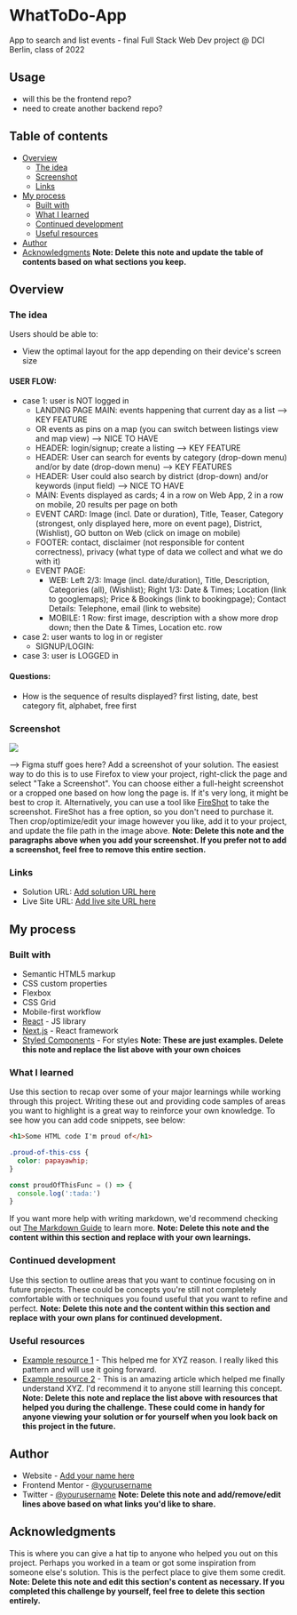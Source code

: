 # WhatToDo-App
App to search and list events - final Full Stack Web Dev project @ DCI Berlin, class of 2022

## Usage
  - will this be the frontend repo?
  - need to create another backend repo?

## Table of contents
- [Overview](#overview)
  - [The idea](#the-idea)
  - [Screenshot](#screenshot)
  - [Links](#links)
- [My process](#my-process)
  - [Built with](#built-with)
  - [What I learned](#what-i-learned)
  - [Continued development](#continued-development)
  - [Useful resources](#useful-resources)
- [Author](#author)
- [Acknowledgments](#acknowledgments)
**Note: Delete this note and update the table of contents based on what sections you keep.**

## Overview
### The idea

Users should be able to:
- View the optimal layout for the app depending on their device's screen size

#### USER FLOW: 
- case 1: user is NOT logged in
  - LANDING PAGE MAIN: events happening that current day as a list --> KEY FEATURE
  - OR events as pins on a map (you can switch between listings view and map view) --> NICE TO HAVE
  - HEADER: login/signup; create a listing --> KEY FEATURE
  - HEADER: User can search for events by category (drop-down menu) and/or by date (drop-down menu) --> KEY FEATURES
  - HEADER: User could also search by district (drop-down) and/or keywords (input field) --> NICE TO HAVE
  - MAIN: Events displayed as cards; 4 in a row on Web App, 2 in a row on mobile, 20 results per page on both
  - EVENT CARD: Image (incl. Date or duration), Title, Teaser, Category (strongest, only displayed here, more on event page), District, (Wishlist), GO button on Web (click on image on mobile)
  - FOOTER: contact, disclaimer (not responsible for content correctness), privacy (what type of data we collect and what we do with it)
  - EVENT PAGE: 
    - WEB: Left 2/3: Image (incl. date/duration), Title, Description, Categories (all), (Wishlist); Right 1/3: Date & Times; Location (link to googlemaps); Price & Bookings (link to bookingpage); Contact Details: Telephone, email (link to website)
    - MOBILE: 1 Row: first image, description with a show more drop down; then the Date & Times, Location etc. row 
- case 2: user wants to log in or register
  - SIGNUP/LOGIN: 
- case 3: user is LOGGED in

#### Questions: 
- How is the sequence of results displayed? first listing, date, best category fit, alphabet, free first


### Screenshot
![](./screenshot.jpg)

--> Figma stuff goes here?
Add a screenshot of your solution. The easiest way to do this is to use Firefox to view your project, right-click the page and select "Take a Screenshot". You can choose either a full-height screenshot or a cropped one based on how long the page is. If it's very long, it might be best to crop it.
Alternatively, you can use a tool like [FireShot](https://getfireshot.com/) to take the screenshot. FireShot has a free option, so you don't need to purchase it.
Then crop/optimize/edit your image however you like, add it to your project, and update the file path in the image above.
**Note: Delete this note and the paragraphs above when you add your screenshot. If you prefer not to add a screenshot, feel free to remove this entire section.**
### Links
- Solution URL: [Add solution URL here](https://your-solution-url.com)
- Live Site URL: [Add live site URL here](https://your-live-site-url.com)
## My process
### Built with
- Semantic HTML5 markup
- CSS custom properties
- Flexbox
- CSS Grid
- Mobile-first workflow
- [React](https://reactjs.org/) - JS library
- [Next.js](https://nextjs.org/) - React framework
- [Styled Components](https://styled-components.com/) - For styles
**Note: These are just examples. Delete this note and replace the list above with your own choices**
### What I learned
Use this section to recap over some of your major learnings while working through this project. Writing these out and providing code samples of areas you want to highlight is a great way to reinforce your own knowledge.
To see how you can add code snippets, see below:
```html
<h1>Some HTML code I'm proud of</h1>
```
```css
.proud-of-this-css {
  color: papayawhip;
}
```
```js
const proudOfThisFunc = () => {
  console.log(':tada:')
}
```
If you want more help with writing markdown, we'd recommend checking out [The Markdown Guide](https://www.markdownguide.org/) to learn more.
**Note: Delete this note and the content within this section and replace with your own learnings.**

### Continued development
Use this section to outline areas that you want to continue focusing on in future projects. These could be concepts you're still not completely comfortable with or techniques you found useful that you want to refine and perfect.
**Note: Delete this note and the content within this section and replace with your own plans for continued development.**

### Useful resources
- [Example resource 1](https://www.example.com) - This helped me for XYZ reason. I really liked this pattern and will use it going forward.
- [Example resource 2](https://www.example.com) - This is an amazing article which helped me finally understand XYZ. I'd recommend it to anyone still learning this concept.
**Note: Delete this note and replace the list above with resources that helped you during the challenge. These could come in handy for anyone viewing your solution or for yourself when you look back on this project in the future.**

## Author
- Website - [Add your name here](https://www.your-site.com)
- Frontend Mentor - [@yourusername](https://www.frontendmentor.io/profile/yourusername)
- Twitter - [@yourusername](https://www.twitter.com/yourusername)
**Note: Delete this note and add/remove/edit lines above based on what links you'd like to share.**

## Acknowledgments
This is where you can give a hat tip to anyone who helped you out on this project. Perhaps you worked in a team or got some inspiration from someone else's solution. This is the perfect place to give them some credit.
**Note: Delete this note and edit this section's content as necessary. If you completed this challenge by yourself, feel free to delete this section entirely.**
